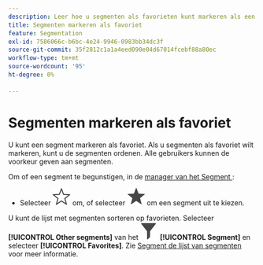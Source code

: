 ```yaml
---
description: Leer hoe u segmenten als favorieten kunt markeren als een andere manier om segmenten te ordenen voor gebruiksgemak.
title: Segmenten markeren als favoriet
feature: Segmentation
exl-id: 7586066c-b6bc-4e24-9946-0983bb34dc3f
source-git-commit: 35f2812c1a1a4eed090e04d67014fcebf88a80ec
workflow-type: tm+mt
source-wordcount: '95'
ht-degree: 0%

---
```


# Segmenten markeren als favoriet

U kunt een segment markeren als favoriet. Als u segmenten als favoriet wilt markeren, kunt u de segmenten ordenen. Alle gebruikers kunnen de voorkeur geven aan segmenten.

Om of een segment te begunstigen, in de [ manager van het Segment ](seg-manage.md):

* Selecteer ![ StarOutline ](/help/assets/icons/StarOutline.svg) om, of selecteer ![ Ster ](/help/assets/icons/Star.svg) om een segment uit te kiezen.

U kunt de lijst met segmenten sorteren op favorieten. Selecteer **[!UICONTROL Other segments]** van het ![ paneel van het Segment ](/help/assets/icons/Filter.svg) **[!UICONTROL Segment]** en selecteer **[!UICONTROL Favorites]**. Zie [ Segment de lijst van segmenten ](t-seg-filter.md) voor meer informatie.
